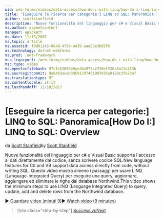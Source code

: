 ```yaml
---
uid: web-forms/videos/data-access/how-do-i-with-linq/how-do-i-linq-to-sql-overview
title: '[Eseguire la ricerca per categorie:] LINQ to SQL: Panoramica | Documenti Microsoft'
author: scottstanfield
description: "Nuove funzionalità del linguaggio per c# e Visual Basic supporta l'accesso ai dati direttamente dal codice, senza scrivere codice SQL. In questo video mostra almeno i passaggi per l'utilizzo di LINQ (Language int...."
ms.author: aspnetcontent
manager: wpickett
ms.date: 11/15/2007
ms.topic: article
ms.assetid: f8d01146-8048-4750-a43b-aae53e3bd5f6
ms.technology: dotnet-webforms
ms.prod: .net-framework
msc.legacyurl: /web-forms/videos/data-access/how-do-i-with-linq/how-do-i-linq-to-sql-overview
msc.type: video
ms.openlocfilehash: 97cfc52659e9aed4a973ce739ef528a8a11c413b
ms.sourcegitcommit: 9a9483aceb34591c97451997036a9120c3fe2baf
ms.translationtype: MT
ms.contentlocale: it-IT
ms.lasthandoff: 11/10/2017
---
```

<a name="how-do-i-linq-to-sql-overview"></a><span data-ttu-id="1bf75-104">[Eseguire la ricerca per categorie:] LINQ to SQL: Panoramica</span><span class="sxs-lookup"><span data-stu-id="1bf75-104">[How Do I:] LINQ to SQL: Overview</span></span>
====================
<span data-ttu-id="1bf75-105">da [Scott Stanfield](https://github.com/scottstanfield)</span><span class="sxs-lookup"><span data-stu-id="1bf75-105">by [Scott Stanfield](https://github.com/scottstanfield)</span></span>

<span data-ttu-id="1bf75-106">Nuove funzionalità del linguaggio per c# e Visual Basic supporta l'accesso ai dati direttamente dal codice, senza scrivere codice SQL.</span><span class="sxs-lookup"><span data-stu-id="1bf75-106">New language features for C# and VB support data access directly from code, without writing SQL.</span></span> <span data-ttu-id="1bf75-107">Questo video mostra almeno i passaggi per usare LINQ (Language-Integrated Query) per eseguire una query, aggiornare, aggiungere ed eliminare le righe dal database Northwind.</span><span class="sxs-lookup"><span data-stu-id="1bf75-107">This video shows the minimum steps to use LINQ (Language Integrated Query) to query, update, add and delete rows from the Northwind database.</span></span>

[<span data-ttu-id="1bf75-108">&#9654; Guardare video (minuti 9)</span><span class="sxs-lookup"><span data-stu-id="1bf75-108">&#9654; Watch video (9 minutes)</span></span>](https://channel9.msdn.com/Blogs/ASP-NET-Site-Videos/how-do-i-linq-to-sql-overview)

>[!div class="step-by-step"]
[<span data-ttu-id="1bf75-109">Successivo</span><span class="sxs-lookup"><span data-stu-id="1bf75-109">Next</span></span>](how-do-i-linq-to-sql-data-model.md)
